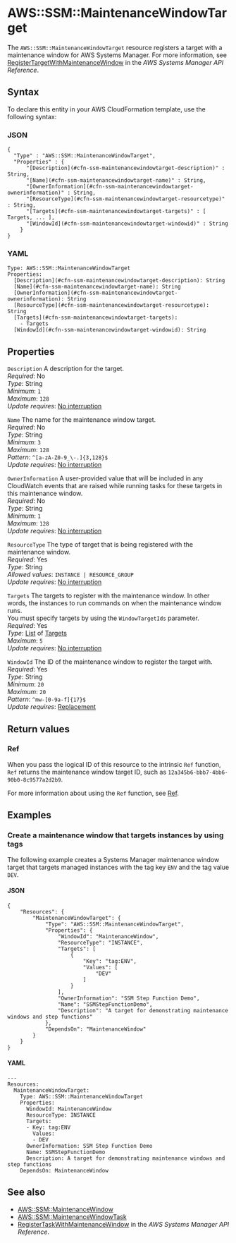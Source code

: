 # AWS::SSM::MaintenanceWindowTarget<a name="aws-resource-ssm-maintenancewindowtarget"></a>

The `AWS::SSM::MaintenanceWindowTarget` resource registers a target with a maintenance window for AWS Systems Manager\. For more information, see [ RegisterTargetWithMaintenanceWindow](https://docs.aws.amazon.com/systems-manager/latest/APIReference/API_RegisterTargetWithMaintenanceWindow.html) in the *AWS Systems Manager API Reference*\.

## Syntax<a name="aws-resource-ssm-maintenancewindowtarget-syntax"></a>

To declare this entity in your AWS CloudFormation template, use the following syntax:

### JSON<a name="aws-resource-ssm-maintenancewindowtarget-syntax.json"></a>

```
{
  "Type" : "AWS::SSM::MaintenanceWindowTarget",
  "Properties" : {
      "[Description](#cfn-ssm-maintenancewindowtarget-description)" : String,
      "[Name](#cfn-ssm-maintenancewindowtarget-name)" : String,
      "[OwnerInformation](#cfn-ssm-maintenancewindowtarget-ownerinformation)" : String,
      "[ResourceType](#cfn-ssm-maintenancewindowtarget-resourcetype)" : String,
      "[Targets](#cfn-ssm-maintenancewindowtarget-targets)" : [ Targets, ... ],
      "[WindowId](#cfn-ssm-maintenancewindowtarget-windowid)" : String
    }
}
```

### YAML<a name="aws-resource-ssm-maintenancewindowtarget-syntax.yaml"></a>

```
Type: AWS::SSM::MaintenanceWindowTarget
Properties: 
  [Description](#cfn-ssm-maintenancewindowtarget-description): String
  [Name](#cfn-ssm-maintenancewindowtarget-name): String
  [OwnerInformation](#cfn-ssm-maintenancewindowtarget-ownerinformation): String
  [ResourceType](#cfn-ssm-maintenancewindowtarget-resourcetype): String
  [Targets](#cfn-ssm-maintenancewindowtarget-targets): 
    - Targets
  [WindowId](#cfn-ssm-maintenancewindowtarget-windowid): String
```

## Properties<a name="aws-resource-ssm-maintenancewindowtarget-properties"></a>

`Description`  <a name="cfn-ssm-maintenancewindowtarget-description"></a>
A description for the target\.  
*Required*: No  
*Type*: String  
*Minimum*: `1`  
*Maximum*: `128`  
*Update requires*: [No interruption](https://docs.aws.amazon.com/AWSCloudFormation/latest/UserGuide/using-cfn-updating-stacks-update-behaviors.html#update-no-interrupt)

`Name`  <a name="cfn-ssm-maintenancewindowtarget-name"></a>
The name for the maintenance window target\.  
*Required*: No  
*Type*: String  
*Minimum*: `3`  
*Maximum*: `128`  
*Pattern*: `^[a-zA-Z0-9_\-.]{3,128}$`  
*Update requires*: [No interruption](https://docs.aws.amazon.com/AWSCloudFormation/latest/UserGuide/using-cfn-updating-stacks-update-behaviors.html#update-no-interrupt)

`OwnerInformation`  <a name="cfn-ssm-maintenancewindowtarget-ownerinformation"></a>
A user\-provided value that will be included in any CloudWatch events that are raised while running tasks for these targets in this maintenance window\.  
*Required*: No  
*Type*: String  
*Minimum*: `1`  
*Maximum*: `128`  
*Update requires*: [No interruption](https://docs.aws.amazon.com/AWSCloudFormation/latest/UserGuide/using-cfn-updating-stacks-update-behaviors.html#update-no-interrupt)

`ResourceType`  <a name="cfn-ssm-maintenancewindowtarget-resourcetype"></a>
The type of target that is being registered with the maintenance window\.  
*Required*: Yes  
*Type*: String  
*Allowed values*: `INSTANCE | RESOURCE_GROUP`  
*Update requires*: [No interruption](https://docs.aws.amazon.com/AWSCloudFormation/latest/UserGuide/using-cfn-updating-stacks-update-behaviors.html#update-no-interrupt)

`Targets`  <a name="cfn-ssm-maintenancewindowtarget-targets"></a>
The targets to register with the maintenance window\. In other words, the instances to run commands on when the maintenance window runs\.  
You must specify targets by using the `WindowTargetIds` parameter\.  
*Required*: Yes  
*Type*: [List](aws-properties-ssm-maintenancewindowtarget-targets.md) of [Targets](aws-properties-ssm-maintenancewindowtarget-targets.md)  
*Maximum*: `5`  
*Update requires*: [No interruption](https://docs.aws.amazon.com/AWSCloudFormation/latest/UserGuide/using-cfn-updating-stacks-update-behaviors.html#update-no-interrupt)

`WindowId`  <a name="cfn-ssm-maintenancewindowtarget-windowid"></a>
The ID of the maintenance window to register the target with\.  
*Required*: Yes  
*Type*: String  
*Minimum*: `20`  
*Maximum*: `20`  
*Pattern*: `^mw-[0-9a-f]{17}$`  
*Update requires*: [Replacement](https://docs.aws.amazon.com/AWSCloudFormation/latest/UserGuide/using-cfn-updating-stacks-update-behaviors.html#update-replacement)

## Return values<a name="aws-resource-ssm-maintenancewindowtarget-return-values"></a>

### Ref<a name="aws-resource-ssm-maintenancewindowtarget-return-values-ref"></a>

 When you pass the logical ID of this resource to the intrinsic `Ref` function, `Ref` returns the maintenance window target ID, such as `12a345b6-bbb7-4bb6-90b0-8c9577a2d2b9`\.

For more information about using the `Ref` function, see [Ref](https://docs.aws.amazon.com/AWSCloudFormation/latest/UserGuide/intrinsic-function-reference-ref.html)\.

## Examples<a name="aws-resource-ssm-maintenancewindowtarget--examples"></a>

### Create a maintenance window that targets instances by using tags<a name="aws-resource-ssm-maintenancewindowtarget--examples--Create_a_maintenance_window_that_targets_instances_by_using_tags"></a>

The following example creates a Systems Manager maintenance window target that targets managed instances with the tag key `ENV` and the tag value `DEV`\.

#### JSON<a name="aws-resource-ssm-maintenancewindowtarget--examples--Create_a_maintenance_window_that_targets_instances_by_using_tags--json"></a>

```
{
    "Resources": {
        "MaintenanceWindowTarget": {
            "Type": "AWS::SSM::MaintenanceWindowTarget",
            "Properties": {
                "WindowId": "MaintenanceWindow",
                "ResourceType": "INSTANCE",
                "Targets": [
                    {
                        "Key": "tag:ENV",
                        "Values": [
                            "DEV"
                        ]
                    }
                ],
                "OwnerInformation": "SSM Step Function Demo",
                "Name": "SSMStepFunctionDemo",
                "Description": "A target for demonstrating maintenance windows and step functions"
            },
            "DependsOn": "MaintenanceWindow"
        }
    }
}
```

#### YAML<a name="aws-resource-ssm-maintenancewindowtarget--examples--Create_a_maintenance_window_that_targets_instances_by_using_tags--yaml"></a>

```
---
Resources:
  MaintenanceWindowTarget:
    Type: AWS::SSM::MaintenanceWindowTarget
    Properties:
      WindowId: MaintenanceWindow
      ResourceType: INSTANCE
      Targets:
      - Key: tag:ENV
        Values:
        - DEV
      OwnerInformation: SSM Step Function Demo
      Name: SSMStepFunctionDemo
      Description: A target for demonstrating maintenance windows and step functions
    DependsOn: MaintenanceWindow
```

## See also<a name="aws-resource-ssm-maintenancewindowtarget--seealso"></a>
+  [AWS::SSM::MaintenanceWindow](https://docs.aws.amazon.com/AWSCloudFormation/latest/UserGuide/aws-resource-ssm-maintenancewindow.html) 
+  [AWS::SSM::MaintenanceWindowTask](https://docs.aws.amazon.com/AWSCloudFormation/latest/UserGuide/aws-resource-ssm-maintenancewindowtask.html) 
+  [RegisterTaskWithMaintenanceWindow](https://docs.aws.amazon.com/systems-manager/latest/APIReference/API_RegisterTaskWithMaintenanceWindow.html) in the *AWS Systems Manager API Reference*\.